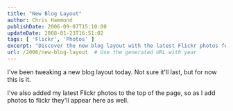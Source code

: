 ```yaml
---
title: "New Blog Layout"
author: Chris Hammond
publishDate: 2006-09-07T15:10:00
updateDate: 2008-01-23T16:51:02
tags: [ 'Flickr', 'Photos' ]
excerpt: "Discover the new blog layout with the latest Flickr photos featured on top. Stay tuned for more updates and content enhancements! #blog #Flickr #updates"
url: /2006/new-blog-layout  # Use the generated URL with year
---
```

<p>I&#39;ve been tweaking a new blog layout today. Not sure it&#39;ll last, but for now this is it.</p><p>I&#39;ve also added my latest Flickr photos to the top of the page, so as I add photos to flickr they&#39;ll appear here as well.</p>

